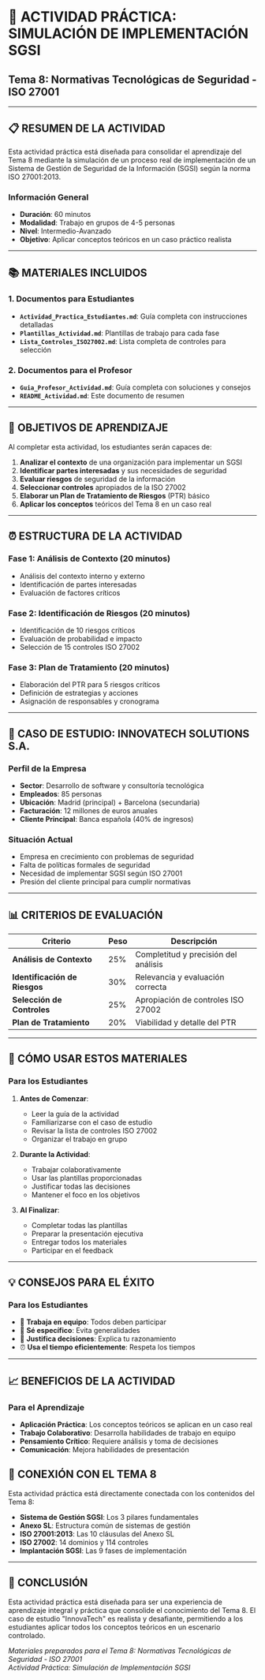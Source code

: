 # 🎯 ACTIVIDAD PRÁCTICA: SIMULACIÓN DE IMPLEMENTACIÓN SGSI
## Tema 8: Normativas Tecnológicas de Seguridad - ISO 27001

---

## 📋 **RESUMEN DE LA ACTIVIDAD**

Esta actividad práctica está diseñada para consolidar el aprendizaje del Tema 8 mediante la simulación de un proceso real de implementación de un Sistema de Gestión de Seguridad de la Información (SGSI) según la norma ISO 27001:2013.

### **Información General**
- **Duración**: 60 minutos
- **Modalidad**: Trabajo en grupos de 4-5 personas
- **Nivel**: Intermedio-Avanzado
- **Objetivo**: Aplicar conceptos teóricos en un caso práctico realista

---

## 📚 **MATERIALES INCLUIDOS**

### **1. Documentos para Estudiantes**
- **`Actividad_Practica_Estudiantes.md`**: Guía completa con instrucciones detalladas
- **`Plantillas_Actividad.md`**: Plantillas de trabajo para cada fase
- **`Lista_Controles_ISO27002.md`**: Lista completa de controles para selección

### **2. Documentos para el Profesor**
- **`Guia_Profesor_Actividad.md`**: Guía completa con soluciones y consejos
- **`README_Actividad.md`**: Este documento de resumen

---

## 🎯 **OBJETIVOS DE APRENDIZAJE**

Al completar esta actividad, los estudiantes serán capaces de:

1. **Analizar el contexto** de una organización para implementar un SGSI
2. **Identificar partes interesadas** y sus necesidades de seguridad
3. **Evaluar riesgos** de seguridad de la información
4. **Seleccionar controles** apropiados de la ISO 27002
5. **Elaborar un Plan de Tratamiento de Riesgos** (PTR) básico
6. **Aplicar los conceptos** teóricos del Tema 8 en un caso real

---

## ⏰ **ESTRUCTURA DE LA ACTIVIDAD**

### **Fase 1: Análisis de Contexto (20 minutos)**
- Análisis del contexto interno y externo
- Identificación de partes interesadas
- Evaluación de factores críticos

### **Fase 2: Identificación de Riesgos (20 minutos)**
- Identificación de 10 riesgos críticos
- Evaluación de probabilidad e impacto
- Selección de 15 controles ISO 27002

### **Fase 3: Plan de Tratamiento (20 minutos)**
- Elaboración del PTR para 5 riesgos críticos
- Definición de estrategias y acciones
- Asignación de responsables y cronograma

---

## 🏢 **CASO DE ESTUDIO: INNOVATECH SOLUTIONS S.A.**

### **Perfil de la Empresa**
- **Sector**: Desarrollo de software y consultoría tecnológica
- **Empleados**: 85 personas
- **Ubicación**: Madrid (principal) + Barcelona (secundaria)
- **Facturación**: 12 millones de euros anuales
- **Cliente Principal**: Banca española (40% de ingresos)

### **Situación Actual**
- Empresa en crecimiento con problemas de seguridad
- Falta de políticas formales de seguridad
- Necesidad de implementar SGSI según ISO 27001
- Presión del cliente principal para cumplir normativas

---

## 📊 **CRITERIOS DE EVALUACIÓN**

| **Criterio** | **Peso** | **Descripción** |
|--------------|----------|-----------------|
| **Análisis de Contexto** | 25% | Completitud y precisión del análisis |
| **Identificación de Riesgos** | 30% | Relevancia y evaluación correcta |
| **Selección de Controles** | 25% | Apropiación de controles ISO 27002 |
| **Plan de Tratamiento** | 20% | Viabilidad y detalle del PTR |

---

## 🚀 **CÓMO USAR ESTOS MATERIALES**


### **Para los Estudiantes**

1. **Antes de Comenzar**:
   - Leer la guía de la actividad
   - Familiarizarse con el caso de estudio
   - Revisar la lista de controles ISO 27002
   - Organizar el trabajo en grupo

2. **Durante la Actividad**:
   - Trabajar colaborativamente
   - Usar las plantillas proporcionadas
   - Justificar todas las decisiones
   - Mantener el foco en los objetivos

3. **Al Finalizar**:
   - Completar todas las plantillas
   - Preparar la presentación ejecutiva
   - Entregar todos los materiales
   - Participar en el feedback

---

## 💡 **CONSEJOS PARA EL ÉXITO**


### **Para los Estudiantes**
- 🤝 **Trabaja en equipo**: Todos deben participar
- 📝 **Sé específico**: Evita generalidades
- 💭 **Justifica decisiones**: Explica tu razonamiento
- ⏰ **Usa el tiempo eficientemente**: Respeta los tiempos

---

## 📈 **BENEFICIOS DE LA ACTIVIDAD**

### **Para el Aprendizaje**
- **Aplicación Práctica**: Los conceptos teóricos se aplican en un caso real
- **Trabajo Colaborativo**: Desarrolla habilidades de trabajo en equipo
- **Pensamiento Crítico**: Requiere análisis y toma de decisiones
- **Comunicación**: Mejora habilidades de presentación


## 🔗 **CONEXIÓN CON EL TEMA 8**

Esta actividad práctica está directamente conectada con los contenidos del Tema 8:

- **Sistema de Gestión SGSI**: Los 3 pilares fundamentales
- **Anexo SL**: Estructura común de sistemas de gestión
- **ISO 27001:2013**: Las 10 cláusulas del Anexo SL
- **ISO 27002**: 14 dominios y 114 controles
- **Implantación SGSI**: Las 9 fases de implementación

---



## 🎉 **CONCLUSIÓN**

Esta actividad práctica está diseñada para ser una experiencia de aprendizaje integral y práctica que consolide el conocimiento del Tema 8. El caso de estudio "InnovaTech" es realista y desafiante, permitiendo a los estudiantes aplicar todos los conceptos teóricos en un escenario controlado.

*Materiales preparados para el Tema 8: Normativas Tecnológicas de Seguridad - ISO 27001*  
*Actividad Práctica: Simulación de Implementación SGSI*
